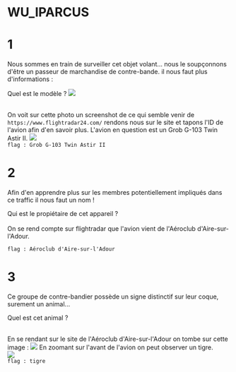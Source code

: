 # WU_IPARCUS
# 1
Nous sommes en train de surveiller cet objet volant... nous le soupçonnons d'être un passeur de marchandise de contre-bande.
il nous faut plus d'informations :

Quel est le modèle ?
<img src="https://github.com/mrk59/WU_IPARCUS/blob/main/WU_IPARCUS/images/caplane.jpg"> <br> <br>


On voit sur cette photo un screenshot de ce qui semble venir de  ``https://www.flightradar24.com/`` rendons nous sur le site et tapons l'ID de l'avion afin d'en savoir plus.
L'avion en question est un Grob G-103 Twin Astir II.
<img src="https://github.com/mrk59/WU_IPARCUS/blob/main/WU_IPARCUS/images/flight_radar_id.PNG"> <br>
`` flag : Grob G-103 Twin Astir II ``


# 2

Afin d'en apprendre plus sur les membres potentiellement impliqués dans ce traffic il nous faut un nom !

Qui est le propiétaire de cet appareil ? <br> <br>
On se rend compte sur flightradar que l'avion vient de l'Aéroclub d'Aire-sur-l'Adour.

`` flag : Aéroclub d'Aire-sur-l'Adour ``
# 3

Ce groupe de contre-bandier possède un signe distinctif sur leur coque, surement un animal...

Quel est cet animal ? <br> <br>

En se rendant sur le site de l'Aéroclub d'Aire-sur-l'Adour on tombe sur cette image : 
<img src="https://www.aeroclub-aire.fr/lfda/wp-content/uploads/2019/11/GROB-G103-Twin-2-biplace-%C3%A9cole-2-scaled.jpg">
En zoomant sur l'avant de l'avion on peut observer un tigre. <br>
<img src="https://github.com/mrk59/WU_IPARCUS/blob/main/WU_IPARCUS/images/avant_avion.PNG"> <br>
``flag : tigre``
